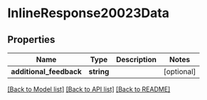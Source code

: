 # InlineResponse20023Data

## Properties
Name | Type | Description | Notes
------------ | ------------- | ------------- | -------------
**additional_feedback** | **string** |  | [optional] 

[[Back to Model list]](../../README.md#documentation-for-models) [[Back to API list]](../../README.md#documentation-for-api-endpoints) [[Back to README]](../../README.md)

